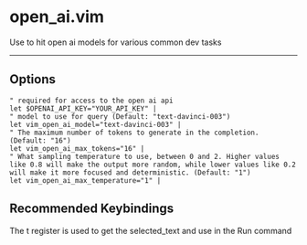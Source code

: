 # open_ai.vim

Use to hit open ai models for various common dev tasks

---

## Options

```vim
" required for access to the open ai api
let $OPENAI_API_KEY="YOUR_API_KEY" |
" model to use for query (Default: "text-davinci-003")
let vim_open_ai_model="text-davinci-003" |
" The maximum number of tokens to generate in the completion. (Default: "16")
let vim_open_ai_max_tokens="16" |
" What sampling temperature to use, between 0 and 2. Higher values like 0.8 will make the output more random, while lower values like 0.2 will make it more focused and deterministic. (Default: "1")
let vim_open_ai_max_temperature="1" |
```

## Recommended Keybindings

The t register is used to get the selected_text and use in the Run command

```vim
```
